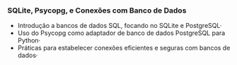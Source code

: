 ### SQLite, Psycopg, e Conexões com Banco de Dados
* Introdução a bancos de dados SQL, focando no SQLite e PostgreSQL·
* Uso do Psycopg como adaptador de banco de dados PostgreSQL para Python·
* Práticas para estabelecer conexões eficientes e seguras com bancos de dados·